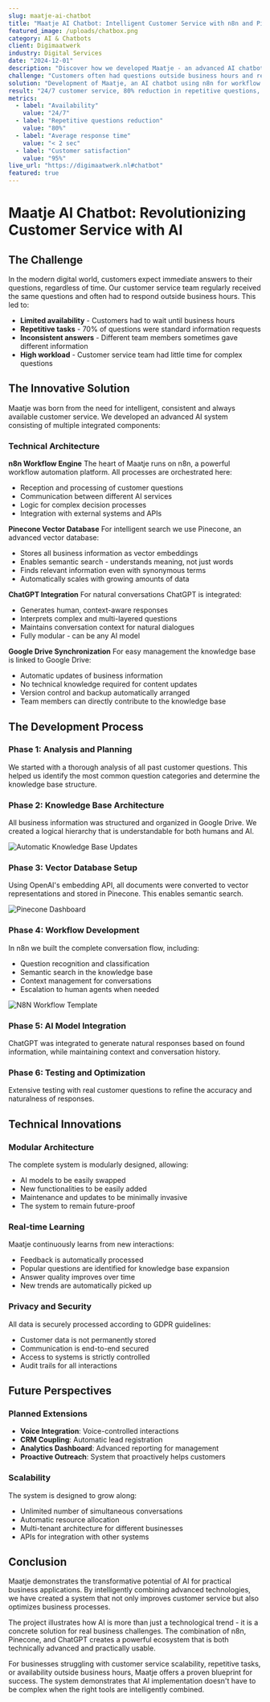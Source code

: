 ```yaml
---
slug: maatje-ai-chatbot
title: "Maatje AI Chatbot: Intelligent Customer Service with n8n and Pinecone"
featured_image: /uploads/chatbox.png
category: AI & Chatbots
client: Digimaatwerk
industry: Digital Services
date: "2024-12-01"
description: "Discover how we developed Maatje - an advanced AI chatbot providing 24/7 customer service using n8n, Pinecone and ChatGPT. A fully automated system that helps customers and increases business efficiency."
challenge: "Customers often had questions outside business hours and repetitive questions consumed significant time from the customer service team. There was a need for an intelligent solution available 24/7."
solution: "Development of Maatje, an AI chatbot using n8n for workflow automation, Pinecone as vector database for semantic search, and ChatGPT for natural conversations. The system automatically updates via Google Drive."
result: "24/7 customer service, 80% reduction in repetitive questions, higher customer satisfaction and significantly improved response times. The system automatically scales with business growth."
metrics:
  - label: "Availability"
    value: "24/7"
  - label: "Repetitive questions reduction"
    value: "80%"
  - label: "Average response time"
    value: "< 2 sec"
  - label: "Customer satisfaction"
    value: "95%"
live_url: "https://digimaatwerk.nl#chatbot"
featured: true
---
```


# Maatje AI Chatbot: Revolutionizing Customer Service with AI

## The Challenge

In the modern digital world, customers expect immediate answers to their questions, regardless of time. Our customer service team regularly received the same questions and often had to respond outside business hours. This led to:

- **Limited availability** - Customers had to wait until business hours
- **Repetitive tasks** - 70% of questions were standard information requests
- **Inconsistent answers** - Different team members sometimes gave different information
- **High workload** - Customer service team had little time for complex questions

## The Innovative Solution

Maatje was born from the need for intelligent, consistent and always available customer service. We developed an advanced AI system consisting of multiple integrated components:

### Technical Architecture

**n8n Workflow Engine**
The heart of Maatje runs on n8n, a powerful workflow automation platform. All processes are orchestrated here:
- Reception and processing of customer questions
- Communication between different AI services
- Logic for complex decision processes
- Integration with external systems and APIs

**Pinecone Vector Database**
For intelligent search we use Pinecone, an advanced vector database:
- Stores all business information as vector embeddings
- Enables semantic search - understands meaning, not just words
- Finds relevant information even with synonymous terms
- Automatically scales with growing amounts of data

**ChatGPT Integration**
For natural conversations ChatGPT is integrated:
- Generates human, context-aware responses
- Interprets complex and multi-layered questions
- Maintains conversation context for natural dialogues
- Fully modular - can be any AI model

**Google Drive Synchronization**
For easy management the knowledge base is linked to Google Drive:
- Automatic updates of business information
- No technical knowledge required for content updates
- Version control and backup automatically arranged
- Team members can directly contribute to the knowledge base

## The Development Process

### Phase 1: Analysis and Planning
We started with a thorough analysis of all past customer questions. This helped us identify the most common question categories and determine the knowledge base structure.

### Phase 2: Knowledge Base Architecture
All business information was structured and organized in Google Drive. We created a logical hierarchy that is understandable for both humans and AI.

![Automatic Knowledge Base Updates](/uploads/updateKB.png)

### Phase 3: Vector Database Setup
Using OpenAI's embedding API, all documents were converted to vector representations and stored in Pinecone. This enables semantic search.

![Pinecone Dashboard](/uploads/pinecone.png)

### Phase 4: Workflow Development
In n8n we built the complete conversation flow, including:
- Question recognition and classification
- Semantic search in the knowledge base
- Context management for conversations
- Escalation to human agents when needed

![N8N Workflow Template](/uploads/template.png)

### Phase 5: AI Model Integration
ChatGPT was integrated to generate natural responses based on found information, while maintaining context and conversation history.

### Phase 6: Testing and Optimization
Extensive testing with real customer questions to refine the accuracy and naturalness of responses.

## Technical Innovations

### Modular Architecture
The complete system is modularly designed, allowing:
- AI models to be easily swapped
- New functionalities to be easily added
- Maintenance and updates to be minimally invasive
- The system to remain future-proof

### Real-time Learning
Maatje continuously learns from new interactions:
- Feedback is automatically processed
- Popular questions are identified for knowledge base expansion
- Answer quality improves over time
- New trends are automatically picked up

### Privacy and Security
All data is securely processed according to GDPR guidelines:
- Customer data is not permanently stored
- Communication is end-to-end secured
- Access to systems is strictly controlled
- Audit trails for all interactions

## Future Perspectives

### Planned Extensions
- **Voice Integration**: Voice-controlled interactions
- **CRM Coupling**: Automatic lead registration
- **Analytics Dashboard**: Advanced reporting for management
- **Proactive Outreach**: System that proactively helps customers

### Scalability
The system is designed to grow along:
- Unlimited number of simultaneous conversations
- Automatic resource allocation
- Multi-tenant architecture for different businesses
- APIs for integration with other systems

## Conclusion

Maatje demonstrates the transformative potential of AI for practical business applications. By intelligently combining advanced technologies, we have created a system that not only improves customer service but also optimizes business processes.

The project illustrates how AI is more than just a technological trend - it is a concrete solution for real business challenges. The combination of n8n, Pinecone, and ChatGPT creates a powerful ecosystem that is both technically advanced and practically usable.

For businesses struggling with customer service scalability, repetitive tasks, or availability outside business hours, Maatje offers a proven blueprint for success. The system demonstrates that AI implementation doesn't have to be complex when the right tools are intelligently combined.